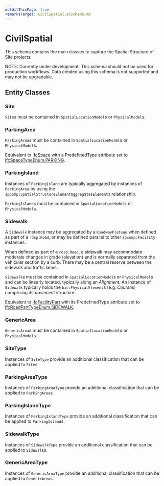 ```yaml
---
noEditThisPage: true
remarksTarget: CivilSpatial.ecschema.md
---
```


# CivilSpatial

This schema contains the main classes to capture the Spatial Structure of Site projects.

NOTE: Currently under development. This schema should not be used for production workflows. Data created using this schema is not supported and may not be upgradable.

## Entity Classes

### Site

`Site`s must be contained in `SpatialLocationModel`s or `PhysicalModel`s.

### ParkingArea

`ParkingArea`s must be contained in `SpatialLocationModel`s or `PhysicalModel`s.

Equivalent to [IfcSpace](https://standards.buildingsmart.org/IFC/RELEASE/IFC4_3/HTML/lexical/IfcSpace.htm) with a PredefinedType attribute set to [IfcSpaceTypeEnum.PARKING](https://standards.buildingsmart.org/IFC/RELEASE/IFC4_3/HTML/lexical/IfcSpaceTypeEnum.htm).

### ParkingIsland

Instances of `ParkingIsland` are typically aggregated by instances of `ParkingArea` by using the `spcomp:SpatialStructureElementAggregatesElements` relationship.

`ParkingIsland`s must be contained in `SpatialLocationModel`s or `PhysicalModel`s.

### Sidewalk

A `Sidewalk` instance may be aggregated by a `RoadwayPlateau` when defined as part of a `rdsp:Road`, or may be defined parallel to other `spcomp:Facility` instances.

When defined as part of a `rdsp:Road`, a sidewalk may accommodate moderate changes in grade (elevation) and is normally separated from the vehicular section by a curb. There may be a central reserve between the sidewalk and traffic lanes.

`Sidewalk`s must be contained in `SpatialLocationModel`s or `PhysicalModel`s and can be linearly located, typically along an *Alignment*. An instance of `Sidewalk` typically holds the `bis:PhysicalElement`s (e.g. *Course*s) comprising its *pavement* structure.

Equivalent to [IfcFacilityPart](https://standards.buildingsmart.org/IFC/RELEASE/IFC4_3/HTML/lexical/IfcFacilityPart.htm) with its PredefinedType attribute set to [IfcRoadPartTypeEnum.SIDEWALK](https://standards.buildingsmart.org/IFC/RELEASE/IFC4_3/HTML/lexical/IfcRoadPartTypeEnum.htm).

### GenericArea

`GenericArea`s must be contained in `SpatialLocationModel`s or `PhysicalModel`s.

### SiteType

Instances of `SiteType` provide an additional classification that can be applied to `Site`s.

### ParkingAreaType

Instances of `ParkingAreaType` provide an additional classification that can be applied to `ParkingArea`s.

### ParkingIslandType

Instances of `ParkingIslandType` provide an additional classification that can be applied to `ParkingIsland`s.

### SidewalkType

Instances of `SidewalkType` provide an additional classification that can be applied to `Sidewalk`s.

### GenericAreaType

Instances of `GenericAreaType` provide an additional classification that can be applied to `GenericArea`s.

